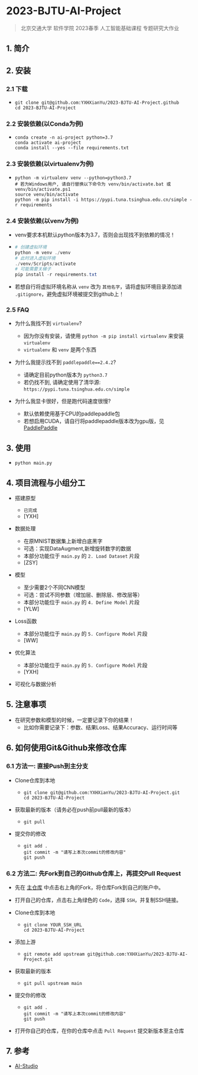 # 2023-BJTU-AI-Project

> 北京交通大学 软件学院 2023春季 人工智能基础课程 专题研究大作业

## 1. 简介

## 2. 安装

### 2.1 下载

- ```
  git clone git@github.com:YXHXianYu/2023-BJTU-AI-Project.github
  cd 2023-BJTU-AI-Project
  ```

### 2.2 安装依赖(以Conda为例)

- ```
  conda create -n ai-project python=3.7
  conda activate ai-project
  conda install --yes --file requirements.txt
  ```
  
### 2.3 安装依赖(以virtualenv为例)

- ```
  python -m virtualenv venv --python=python3.7
  # 若为Windows用户, 请自行替换以下命令为 venv/bin/activate.bat 或 venv/bin/activate.ps1
  source venv/bin/activate
  python -m pip install -i https://pypi.tuna.tsinghua.edu.cn/simple -r requirements
  ```

### 2.4 安装依赖(以venv为例)

- venv要求本机默认python版本为3.7，否则会出现找不到依赖的情况！

- ```powershell
  # 创建虚拟环境
  python -m venv ./venv
  # 此时进入虚拟环境
  ./venv/Scripts/activate
  # 可能需要关梯子
  pip install -r requirements.txt
  ```

- 若想自行将虚拟环境名称从 `venv` 改为 `其他名字`，请将虚拟环境目录添加进 `.gitignore`，避免虚拟环境被提交到github上！

### 2.5 FAQ

- 为什么我找不到 `virtualenv`?
  - 因为你没有安装，请使用 `python -m pip install virtualenv` 来安装 `virtualenv`
  - `virtualenv` 和 `venv` 是两个东西

- 为什么我提示找不到 `paddlepaddle==2.4.2`?
  - 请确定目前python版本为 `python3.7`
  - 若仍找不到, 请确定使用了清华源: `https://pypi.tuna.tsinghua.edu.cn/simple`

- 为什么我显卡很好，但是跑代码速度很慢?
  - 默认依赖使用基于CPU的paddlepaddle包
  - 若想启用CUDA，请自行将paddlepaddle版本改为gpu版，见 [PaddlePaddle](https://www.paddlepaddle.org.cn/install/quick)

## 3. 使用

- `python main.py`

## 4. 项目流程与小组分工

- 搭建原型
  - `已完成`
  - [YXH]

- 数据处理
  - 在原MNIST数据集上新增白底黑字
  - 可选：实现DataAugment,新增旋转数字的数据
  - 本部分功能位于 `main.py` 的 `2. Load Dataset` 片段
  - [ZSY]

- 模型
  - 至少需要2个不同CNN模型
  - 可选：尝试不同参数（增加层、删除层、修改层等）
  - 本部分功能位于 `main.py` 的 `4. Define Model` 片段
  - [YLW]

- Loss函数
  - 本部分功能位于 `main.py` 的 `5. Configure Model` 片段
  - [WW]

- 优化算法
  - 本部分功能位于 `main.py` 的 `5. Configure Model` 片段
  - [YXH]

- 可视化与数据分析

## 5. 注意事项

- 在研究参数和模型的时候，一定要记录下你的结果！
  - 比如你需要记录下：参数、结果Loss、结果Accuracy、运行时间等

## 6. 如何使用Git&Github来修改仓库

### 6.1 方法一: 直接Push到主分支

- Clone仓库到本地
  - ```
    git clone git@github.com:YXHXianYu/2023-BJTU-AI-Project.git
    cd 2023-BJTU-AI-Project
    ```
- 获取最新的版本（请务必在push前pull最新的版本）
  - ```
    git pull
    ```

- 提交你的修改
  - ```
    git add .
    git commit -m "请写上本次commit的修改内容"
    git push
    ```

### 6.2 方法二: 先Fork到自己的Github仓库上，再提交Pull Request

- 先在 [主仓库](https://github.com/YXHXianYu/2023-BJTU-AI-Project) 中点击右上角的Fork，将仓库Fork到自己的账户中。

- 打开自己的仓库，点击右上角绿色的 `Code`，选择 `SSH`，并复制SSH链接。

- Clone仓库到本地
  - ```
    git clone YOUR_SSH_URL
    cd 2023-BJTU-AI-Project
    ```

- 添加上游
  - ```
    git remote add upstream git@github.com:YXHXianYu/2023-BJTU-AI-Project.git
    ```

- 获取最新的版本
  - ```
    git pull upstream main
    ```

- 提交你的修改
  - ```
    git add .
    git commit -m "请写上本次commit的修改内容"
    git push
    ```

- 打开你自己的仓库，在你的仓库中点击 `Pull Request` 提交新版本至主仓库

## 7. 参考

- [AI-Studio](https://aistudio.baidu.com/aistudio/projectdetail/1514092)
